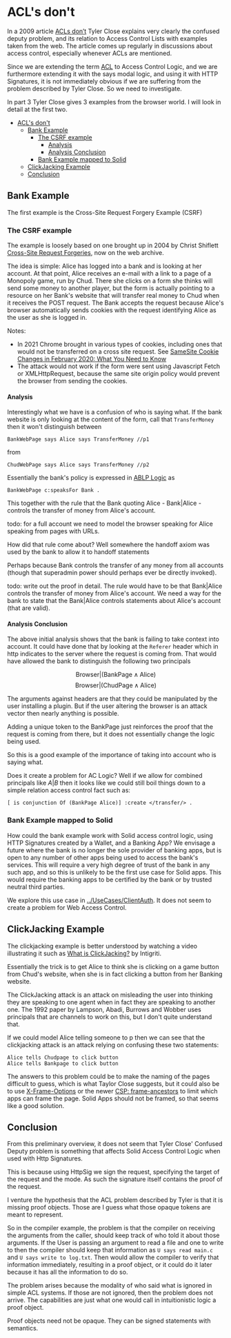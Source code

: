 
# ACL's don't

In a 2009 article [ACLs don’t](https://www.hpl.hp.com/techreports/2009/HPL-2009-20.pdf) Tyler Close explains very clearly the confused deputy problem, and its relation to Access Control Lists with examples taken from the web. The article comes up regularly in discussions about access control, especially whenever ACLs are mentioned.

Since we are extending the term [ACL](ACL.md) to Access Control Logic, and we are furthermore extending it with the says modal logic, and using it with HTTP Signatures, it is not immediately obvious if we are suffering from the problem described by Tyler Close. So we need to investigate.

In part 3 Tyler Close gives 3 examples from the browser world. 
I will look in detail at the first two.

- [ACL's don't](#acls-dont)
  - [Bank Example](#bank-example)
    - [The CSRF example](#the-csrf-example)
      - [Analysis](#analysis)
      - [Analysis Conclusion](#analysis-conclusion)
    - [Bank Example mapped to Solid](#bank-example-mapped-to-solid)
  - [ClickJacking Example](#clickjacking-example)
  - [Conclusion](#conclusion)


## Bank Example 

The first example is the Cross-Site Request Forgery Example (CSRF)

### The CSRF example
 
 The example is loosely based on one brought up in 2004 by Christ Shiflett [Cross-Site Request Forgeries](https://web.archive.org/web/20170221200900/http://shiflett.org/articles/cross-site-request-forgeries), now on the web archive.

 The idea is simple: Alice has logged into a bank and is looking at her account. 
 At that point, Alice receives an e-mail with a link to a page of a Monopoly game, run by Chud. 
 There she clicks on a form she thinks will send some money to another player, but the form is actually pointing to a resource on her Bank's website that will transfer real money to Chud when it receives the POST request. 
 The Bank accepts the request because Alice's browser automatically sends cookies with the request identifying Alice as the user as she is logged in.

Notes:
 * In 2021 Chrome brought in various types of cookies, including ones that would not be transferred on a cross site request. See [SameSite Cookie Changes in February 2020: What You Need to Know](https://blog.chromium.org/2020/02/samesite-cookie-changes-in-february.html)
 * The attack would not work if the form were sent using Javascript Fetch or XMLHttpRequest, because the same site origin policy would prevent the browser from sending the cookies.

#### Analysis

Interestingly what we have is a confusion of who is saying what. 
If the bank website is only looking at the content of the form, 
call that `TransferMoney` then it won't distinguish between

 ```turtle
BankWebPage says Alice says TransferMoney //p1
 ```
 from
 ```
ChudWebPage says Alice says TransferMoney //p2
 ```

Essentially the bank's policy is expressed in [ABLP Logic](ABLP.md) as

```turtle
BankWebPage c:speaksFor Bank .
```

This together with the rule that the Bank quoting Alice - $\text{Bank}|\text{Alice}$ - controls the transfer of money from Alice's account.

todo: for a full account we need to model the browser speaking for Alice speaking from pages with URLs.

 How did that rule come about? 
 Well somewhere the handoff axiom was used by the bank to allow it to handoff statements 

Perhaps because $\text{Bank}$ controls the transfer of any money from all accounts (though that superadmin power should perhaps ever be directly invoked).

todo: write out the proof in detail. The rule would have to be that Bank|Alice controls the transfer of money from Alice's account.
We need a way for the bank to state that the Bank|Alice controls statements about Alice's account (that are valid).

#### Analysis Conclusion

The above initial analysis shows that the bank is failing to take context into account. It could have done that by looking at the `Referer` header which in http indicates to the server where the request is coming from. 
That would have allowed the bank to distinguish the following two principals

$$
\text{Browser}|(\text{BankPage} \land \text{Alice})
$$ 
$$
\text{Browser}|(\text{ChudPage}\land \text{Alice})
$$


The arguments against headers are that they could be manipulated by the user installing a plugin. But if the user altering the browser is an attack vector then nearly anything is possible. 

Adding a unique token to the BankPage just reinforces the proof
that the request is coming from there, but it does not essentially change the logic being used.

So this is a good example of the importance of taking into account who is saying what.

Does it create a problem for AC Logic? Well if we allow
for combined principals like $A|B$ then it looks like we could still boil things down to a simple relation access control fact such as:

```Turtle
[ is conjunction Of (BankPage Alice)] :create </transfer/> .
```

### Bank Example mapped to Solid

How could the bank example work with Solid access control logic, using HTTP Signatures created by a Wallet, and a Banking App?
 We envisage a future where the bank is no longer the sole provider of banking apps, but is open to any number of other apps being used to access the bank's services. 
 This will require a very high degree of trust of the bank in any such app, and so this is unlikely to be the first use case for Solid apps.
This would require the banking apps to be certified by the bank or by trusted neutral third parties. 

We explore this use case in [../UseCases/ClientAuth](../UseCases/ClientAuth#with-proof-of-app-being-used).
It does not seem to create a problem for Web Access Control.

## ClickJacking Example

The clickjacking example is better understood by watching a video illustrating it such as [What is ClickJacking?](https://www.youtube.com/watch?v=_tz0O5-cndE) by Intigriti.

Essentially the trick is to get Alice to think she is clicking on a game button from Chud's website, when she is in fact clicking a button from her Banking website.

The ClickJacking attack is an attack on misleading the user into thinking they are speaking to one agent when in fact they are speaking to another one.
The 1992 paper by Lampson, Abadi, Burrows and Wobber uses principals that are channels to work on this, but I don't quite understand that.

If we could model Alice telling someone to p then 
we can see that the clickjacking attack is an attack relying on confusing these two statements:

```turtle
Alice tells Chudpage to click button
Alice tells Bankpage to click button
```

The answers to this problem could be to make the naming of the pages difficult to guess, which is what Taylor Close suggests, but it could also be
to use [X-Frame-Options](https://developer.mozilla.org/en-US/docs/Web/HTTP/Headers/X-Frame-Options) or the newer [CSP: frame-ancestors](https://developer.mozilla.org/en-US/docs/Web/HTTP/Headers/Content-Security-Policy/frame-ancestors) to limit which apps can frame the page. 
Solid Apps should not be framed, so that seems like a good solution. 


## Conclusion

From this preliminary overview, it does not seem that Tyler Close' Confused Deputy problem is something that affects Solid Access Control Logic when used with Http Signatures. 

This is because using HttpSig we sign the request, specifying the target of the request and the mode. As such the signature itself contains the proof of the request. 

I venture the hypothesis that the ACL problem described by Tyler is that it is missing proof objects. 
Those are I guess what those opaque tokens are meant to represent.

So in the compiler example, the problem is that the compiler on receiving the arguments from the caller, should keep track of who told it about those arguments. 
If the User is passing an argument to read a file and one to write to then the compiler should keep that information as
`U says read main.c` and `U says write to log.txt`. 
Then would allow the compiler to verify that information immediately, resulting in a proof object, or it could do it later because it has all the information to do so.

The problem arises because the modality of who said what is
ignored in simple ACL systems. 
If those are not ignored, then the problem does not arrive.
The capabilities are just what one would call in intuitionistic
logic a proof object. 

Proof objects need not be opaque. 
They can be signed statements with semantics.
